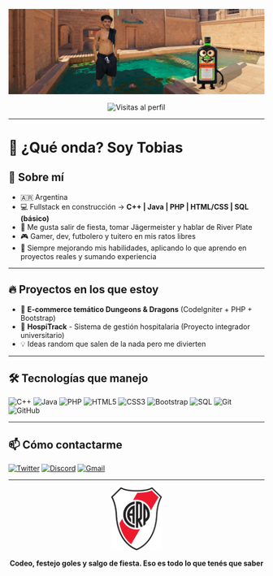 <p align="center">
  <img src="banner.png" alt="@33Tobias Banner" />
</p>

<p align="center">
  <img src="https://komarev.com/ghpvc/?username=33Tobias&color=red" alt="Visitas al perfil"/>
</p>

---

# 👋 ¿Qué onda? Soy Tobias 

## 🚀 Sobre mí

- 🇦🇷 Argentina
- 💻 Fullstack en construcción → **C++ | Java | PHP | HTML/CSS | SQL (básico)**
- 🎉 Me gusta salir de fiesta, tomar Jägermeister y hablar de River Plate
- 🎮 Gamer, dev, futbolero y tuitero en mis ratos libres
- 🧠 Siempre mejorando mis habilidades, aplicando lo que aprendo en proyectos reales y sumando experiencia

---

## 🔥 Proyectos en los que estoy

- 🛒 **E-commerce temático Dungeons & Dragons** (CodeIgniter + PHP + Bootstrap)
- 🏥 **HospiTrack** - Sistema de gestión hospitalaria (Proyecto integrador universitario)
- 💡 Ideas random que salen de la nada pero me divierten

---

## 🛠️ Tecnologías que manejo

![C++](https://img.shields.io/badge/C++-00599C?style=for-the-badge&logo=cplusplus&logoColor=white)
![Java](https://img.shields.io/badge/Java-ED8B00?style=for-the-badge&logo=java&logoColor=white)
![PHP](https://img.shields.io/badge/PHP-777BB4?style=for-the-badge&logo=php&logoColor=white)
![HTML5](https://img.shields.io/badge/HTML5-E34F26?style=for-the-badge&logo=html5&logoColor=white)
![CSS3](https://img.shields.io/badge/CSS3-1572B6?style=for-the-badge&logo=css3&logoColor=white)
![Bootstrap](https://img.shields.io/badge/Bootstrap-563D7C?style=for-the-badge&logo=bootstrap&logoColor=white)
![SQL](https://img.shields.io/badge/SQL-4479A1?style=for-the-badge&logo=mysql&logoColor=white)
![Git](https://img.shields.io/badge/Git-F05032?style=for-the-badge&logo=git&logoColor=white)
![GitHub](https://img.shields.io/badge/GitHub-181717?style=for-the-badge&logo=github&logoColor=white)

---

## 📫 Cómo contactarme

[![Twitter](https://img.shields.io/badge/Twitter-@tobiager-1DA1F2?style=flat-square&logo=twitter&logoColor=white)](https://twitter.com/tobiager)
[![Discord](https://img.shields.io/badge/Discord-526276132920754186-5865F2?style=flat-square&logo=discord&logoColor=white)]()
[![Gmail](https://img.shields.io/badge/Gmail-tobiasorban00@gmail.com-D14836?style=flat-square&logo=gmail&logoColor=white)](mailto:tobiasorban00@gmail.com)

---

<p align="center">
  <img src="river.png" alt="Escudo de River Plate" width="100"/>
</p>

<p align="center"><b>Codeo, festejo goles y salgo de fiesta. Eso es todo lo que tenés que saber</b></p>


<!---
33Tobias/33Tobias es un repo especial porque su README.md se muestra en tu perfil.
--->

